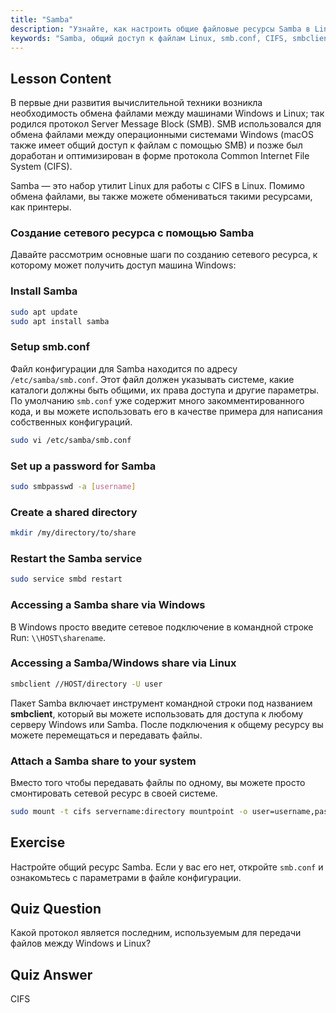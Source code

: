 ```yaml
---
title: "Samba"
description: "Узнайте, как настроить общие файловые ресурсы Samba в Linux для Windows и macOS. Это руководство для начинающих охватывает установку, настройку и доступ к общим ресурсам. Начните прямо сейчас!"
keywords: "Samba, общий доступ к файлам Linux, smb.conf, CIFS, smbclient, учебник Linux, руководство для начинающих"
---
```


## Lesson Content

В первые дни развития вычислительной техники возникла необходимость обмена файлами между машинами Windows и Linux; так родился протокол Server Message Block (SMB). SMB использовался для обмена файлами между операционными системами Windows (macOS также имеет общий доступ к файлам с помощью SMB) и позже был доработан и оптимизирован в форме протокола Common Internet File System (CIFS).

Samba — это набор утилит Linux для работы с CIFS в Linux. Помимо обмена файлами, вы также можете обмениваться такими ресурсами, как принтеры.

### Создание сетевого ресурса с помощью Samba

Давайте рассмотрим основные шаги по созданию сетевого ресурса, к которому может получить доступ машина Windows:

### Install Samba

```bash
sudo apt update
sudo apt install samba
```

### Setup smb.conf

Файл конфигурации для Samba находится по адресу `/etc/samba/smb.conf`. Этот файл должен указывать системе, какие каталоги должны быть общими, их права доступа и другие параметры. По умолчанию `smb.conf` уже содержит много закомментированного кода, и вы можете использовать его в качестве примера для написания собственных конфигураций.

```bash
sudo vi /etc/samba/smb.conf
```

### Set up a password for Samba

```bash
sudo smbpasswd -a [username]
```

### Create a shared directory

```bash
mkdir /my/directory/to/share
```

### Restart the Samba service

```bash
sudo service smbd restart
```

### Accessing a Samba share via Windows

В Windows просто введите сетевое подключение в командной строке Run: `\\HOST\sharename`.

### Accessing a Samba/Windows share via Linux

```bash
smbclient //HOST/directory -U user
```

Пакет Samba включает инструмент командной строки под названием **smbclient**, который вы можете использовать для доступа к любому серверу Windows или Samba. После подключения к общему ресурсу вы можете перемещаться и передавать файлы.

### Attach a Samba share to your system

Вместо того чтобы передавать файлы по одному, вы можете просто смонтировать сетевой ресурс в своей системе.

```bash
sudo mount -t cifs servername:directory mountpoint -o user=username,pass=password
```

## Exercise

Настройте общий ресурс Samba. Если у вас его нет, откройте `smb.conf` и ознакомьтесь с параметрами в файле конфигурации.

## Quiz Question

Какой протокол является последним, используемым для передачи файлов между Windows и Linux?

## Quiz Answer

CIFS
